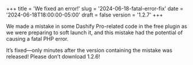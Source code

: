 +++
title = 'We fixed an error!'
slug = '2024-06-18-fatal-error-fix'
date = '2024-06-18T18:00:00-05:00'
draft = false
version = '1.2.7'
+++

We made a mistake in some Dashify Pro-related code in the free plugin as we were preparing to soft launch it, and this mistake had the potential of causing a fatal PHP error.

It’s fixed—only minutes after the version containing the mistake was released! Please don’t download 1.2.6!
